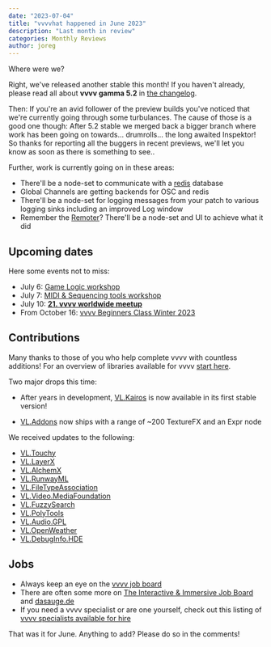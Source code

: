 ```yaml
---
date: "2023-07-04"
title: "vvvvhat happened in June 2023"
description: "Last month in review"
categories: Monthly Reviews
author: joreg
---
```


Where were we?

Right, we've released another stable this month! If you haven't already, please read all about **vvvv gamma 5.2** in [the changelog](https://thegraybook.vvvv.org/changelog/5.x.html).

Then: If you're an avid follower of the preview builds you've noticed that we're currently going through some turbulances. The cause of those is a good one though: After 5.2 stable we merged back a bigger branch where work has been going on towards... drumrolls... the long awaited Inspektor! So thanks for reporting all the buggers in recent previews, we'll let you know as soon as there is something to see..

Further, work is currently going on in these areas:
- There'll be a node-set to communicate with a [redis](https://redis.io) database
- Global Channels are getting backends for OSC and redis
- There'll be a node-set for logging messages from your patch to various logging sinks including an improved Log window
- Remember the [Remoter](https://beta.legacy.vvvv.org/contributions/misc/remotersa/index.html)? There'll be a node-set and UI to achieve what it did

## Upcoming dates
Here some events not to miss:
* July 6: [Game Logic workshop](https://thenodeinstitute.org/courses/ss23-vvvv-game-logic/) 
* July 7: [MIDI & Sequencing tools workshop](https://thenodeinstitute.org/courses/ss23-vvvv-15-midi-sequencing-tools/)
* July 10: **[21. vvvv worldwide meetup](https://visualprogramming.net/blog/2023/21.-vvvv-worldwide-meetup/)**
* From October 16: [vvvv Beginners Class Winter 2023](https://visualprogramming.net/blog/2023/vvvv-beginner-class-winter-2023/)

## Contributions
Many thanks to those of you who help complete vvvv with countless additions! For an overview of libraries available for vvvv [start here](https://thegraybook.vvvv.org/reference/libraries/overview.html).

Two major drops this time:
* After years in development, [VL.Kairos](https://opencollective.com/kairos-research-lab/updates/kairos-1-1-release) is now available in its first stable version!
- [VL.Addons](https://www.nuget.org/packages/VL.Addons) now ships with a range of ~200 TextureFX and an Expr node

We received updates to the following:
- [VL.Touchy](https://www.nuget.org/packages/VL.Touchy)
- [VL.LayerX](https://www.nuget.org/packages/VL.LayerX)
- [VL.AlchemX](https://www.nuget.org/packages/VL.AlchemX)
- [VL.RunwayML](https://www.nuget.org/packages/VL.RunwayML)
- [VL.FileTypeAssociation](https://www.nuget.org/packages/VL.FileTypeAssociation)
- [VL.Video.MediaFoundation](https://www.nuget.org/packages/VL.Video.MediaFoundation)
- [VL.FuzzySearch](https://www.nuget.org/packages/VL.FuzzySearch)
- [VL.PolyTools](https://www.nuget.org/packages/VL.PolyTools)
- [VL.Audio.GPL](https://www.nuget.org/packages/VL.Audio.GPL)
- [VL.OpenWeather](https://www.nuget.org/packages/VL.OpenWeather)
- [VL.DebugInfo.HDE](https://www.nuget.org/packages/VL.DebugInfo.HDE)

## Jobs
- Always keep an eye on the [vvvv job board](https://discourse.vvvv.org/c/jobs)
- There are often some more on [The Interactive & Immersive Job Board](https://jobs.interactiveimmersive.io/?s=vvvv&post_type=job_listing&orderby=date) and [dasauge.de](https://dasauge.de/sta/Vvvv/)
- If you need a vvvv specialist or are one yourself, check out this listing of [vvvv specialists available for hire](https://legacy.vvvv.org/documentation/vvvv-specialists-available-for-hire)

That was it for June. Anything to add? Please do so in the comments!
